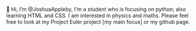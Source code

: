 👋  Hi, I’m @JoshuaAppleby,
       I'm a student who is focusing on python; also learning HTML and CSS.
       I am interested in physics and maths.
       Please feel free to look at my Project Euler project [my main focus] or my github page.
      
<!---
JoshuaAppleby/JoshuaAppleby is a ✨ special ✨ repository because its `README.md` (this file) appears on your GitHub profile.
You can click the Preview link to take a look at your changes.
--->
